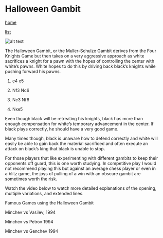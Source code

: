 # Halloween Gambit

[home](/zaliczeniowe1awww/)

[list](/zaliczeniowe1awww/list)

![alt text](https://www.thechesswebsite.com/wp-content/uploads/2012/07/HalloweenGambit.jpg "Halloween Gambit")


The Halloween Gambit, or the Muller-Schulze Gambit derives from the Four Knights Game but then takes on a very aggressive approach as white sacrifices a knight for a pawn with the hopes of controlling the center with white’s pawns. White hopes to do this by driving back black’s knights while pushing forward his pawns.

1. e4 e5

2. Nf3 Nc6

3. Nc3 Nf6

4. Nxe5

Even though black will be retreating his knights, black has more than enough compensation for white’s temporary advancement in the center. If black plays correctly, he should have a very good game.

Many times though, black is unaware how to defend correctly and white will easily be able to gain back the material sacrificed and often execute an attack on black’s king that black is unable to stop.

For those players that like experimenting with different gambits to keep their opponents off guard, this is one worth studying. In competitive play I would not recommend playing this but against an average chess player or even in a blitz game, the joys of pulling of a win with an obscure gambit are sometimes worth the risk.

Watch the video below to watch more detailed explanations of the opening, multiple variations, and extended lines.









Famous Games using the Halloween Gambit

Minchev vs Vasilev, 1994

Minchev vs Petrov 1994

Minchev vs Genchev 1994

